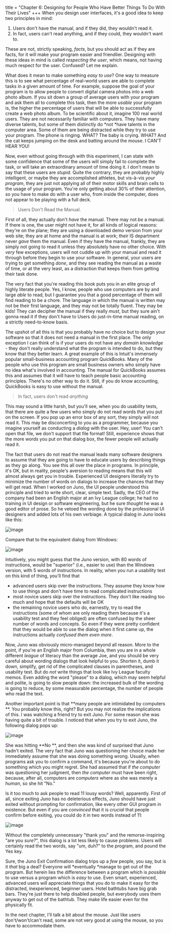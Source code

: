 title = "Chapter 6: Designing for People Who Have Better Things To Do With Their Lives"
+++
When you design user interfaces, it's a good idea to keep two principles in mind:


1. Users don't have the manual, and if they did, they wouldn't read it.
2. In fact, users can't read anything, and if they could, they wouldn't want to.

These are not, strictly speaking, *facts*, but you should act as if they are facts, for it will make your program easier and friendlier. Designing with these ideas in mind is called *respecting the user*, which means, not having much respect for the user. Confused? Let me explain.

What does it mean to make something *easy to use*? One way to measure this is to see what percentage of real-world users are able to complete tasks in a given amount of time. For example, suppose the goal of your program is to allow people to convert digital camera photos into a web photo album. If you sit down a group of average users with your program and ask them all to complete this task, then the more *usable* your program is, the higher the percentage of users that will be able to successfully create a web photo album. To be scientific about it, imagine 100 real world users. They are not necessarily familiar with computers. They have many diverse talents, but some of them distinctly do *not *have talents in the computer area. Some of them are being distracted while they try to use your program. The phone is ringing. WHAT? The baby is crying. WHAT? And the cat keeps jumping on the desk and batting around the mouse. I CAN'T HEAR YOU!

Now, even without going through with this experiment, I can state with some confidence that some of the users will simply fail to complete the task, or will take an extraordinary amount of time doing it. I don't mean to say that these users are *stupid*. Quite the contrary, they are probably highly intelligent, or maybe they are accomplished athletes, but vis-à-vis *your program*, they are just not applying all of their motor skills and brain cells to the usage of your program. You're only getting about 30% of their attention, so you have to make do with a user who, from inside the computer, does not appear to be playing with a full deck.


> Users Don't Read the Manual.

First of all, they actually don't *have* the manual. There may not *be* a manual. If there is one, the user might not have it, for all kinds of logical reasons: they're on the plane; they are using a downloaded demo version from your web site; they are at home and the manual is at work; their IS department never *gave* them the manual. Even if they have the manual, frankly, they are simply not going to read it unless they absolutely have no other choice. With *very* few exceptions, users will not cuddle up with your manual and read it through before they begin to use your software. In general, your users are trying to get something *done*, and they see reading the manual as a waste of time, or at the very least, as a distraction that keeps them from getting their task done.

The very fact that you're reading this book puts you in an elite group of highly literate people. Yes, I know, people who use computers are by and large *able* to read, but I guarantee you that a good percentage of them will find reading to be a chore. The language in which the manual is written may not be their first language, and they may not be totally fluent. They may be kids! They can decipher the manual if they really *must*, but they sure ain't gonna read it if they don't have to Users do just-in-time manual reading, on a strictly need-to-know basis.

The upshot of all this is that you probably have no choice but to design your software so that it does not need a manual in the first place. The only exception I can think of is if your users do not have any *domain knowledge* - they don't really understand what the program is intended to do, but they know that they better learn. A great example of this is Intuit's immensely popular small-business accounting program QuickBooks. Many of the people who use this program are small business owners who simply have no idea what's involved in accounting. The manual for QuickBooks assumes this and assumes that it will have to teach people basic accounting principles. There's no other way to do it. Still, if you do know accounting, QuickBooks is easy to use without the manual.

 > In fact, users don't read *anything*

This may sound a little harsh, but you'll see, when you do usability tests, that there are quite a few users who simply do not read words that you put on the screen. If you pop up an error box of any sort, they simply will not read it. This may be disconcerting to you as a programmer, because you imagine yourself as conducting a *dialog* with the user. Hey, user! You can't open that file, we don't support that file format! Still, experience shows that the more words you put on that dialog box, the fewer people will actually read it.

The fact that users do not read the manual leads many software designers to assume that they are going to have to educate users by describing things as they go along. You see this all over the place in programs. In principle, it's OK, but in reality, people's aversion to reading means that this will almost always get you in trouble. Experienced UI designers literally try to minimize the number of words on dialogs to increase the chances that they will get read. When I worked on Juno, the UI people understood this principle and tried to write short, clear, simple text. Sadly, the CEO of the company had been an English major at an Ivy League college; he had no training in UI design or software engineering, but he sure *thought* he was a good editor of prose. So he vetoed the wording done by the professional UI designers and added lots of his own verbiage. A typical dialog in Juno looks like this:

![image](https://i2.wp.com/www.joelonsoftware.com/wp-content/uploads/2000/04/Juno_Modem_Options.gif)

Compare that to the equivalent dialog from Windows:

![image](https://i1.wp.com/www.joelonsoftware.com/wp-content/uploads/2000/04/Windows_Modem_Options.gif)

Intuitively, you might guess that the Juno version, with 80 words of instructions, would be "superior" (i.e., easier to use) than the Windows version, with 5 words of instructions. In reality, when you run a usability test on this kind of thing, you'll find that


* advanced users skip over the instructions. They assume they know how to use things and don't have time to read complicated instructions
* most novice users skip over the instructions. They don't like reading too much and hope that the defaults will be OK
* the remaining novice users who do, earnestly, try to read the instructions (some of whom are only reading them because it's a usability test and they feel obliged) are often confused by the sheer number of words and concepts. So even if they were pretty confident that they would be able to use the dialog when it first came up, the instructions actually *confused them even more*.

Now, Juno was obviously micro-managed beyond all reason. More to the point, if you're an English major from Columbia, then you are in a whole different *league* of literacy than the average Joe, and you should be very careful about wording dialogs that look helpful to you. Shorten it, dumb it down, simplify, get rid of the complicated clauses in parentheses, and usability test. But do *not* write things that look like Ivy League faculty memos. Even adding the word "please" to a dialog, which may seem helpful and polite, is going to slow people down: the increased bulk of the wording is going to reduce, by some measurable percentage, the number of people who read the text.

Another important point is that  **many people are intimidated by computers **. You probably know this, right? But you may not realize the implications of this. I was watching a friend try to exit Juno. For some reason she was having quite a bit of trouble. I noticed that when you try to exit Juno, the following dialog pops up:

![image](https://i1.wp.com/www.joelonsoftware.com/wp-content/uploads/2000/04/BlahBlahBlah.gif)

She was hitting  **No **, and then she was kind of surprised that Juno hadn't exited. The very fact that Juno was questioning her choice made her immediately assume that she was doing something wrong. Usually, when programs ask you to confirm a command, it's because you're about to do something which you might regret. She had assumed that if *the computer* was questioning her judgment, then *the computer* must have been right, because, after all, computers are *computers* where as she was merely a *human*, so she hit "No."

Is it too much to ask people to read 11 lousy words? Well, apparently. First of all, since exiting Juno has no deleterious effects, Juno should have just exited without prompting for confirmation, like every other GUI program in existence. But even if you are *convinced* that it is *crucial* that people confirm before exiting, you could do it in two words instead of 11:

![image](https://i2.wp.com/www.joelonsoftware.com/wp-content/uploads/2000/04/Exit_Now.gif)

Without the completely unnecessary "thank you" and the remorse-inspiring "are you *sure?*", this dialog is a lot less likely to cause problems. Users will certainly read the two words, say "um, duh?" to the program, and pound the Yes key.

Sure, the Juno Exit Confirmation dialog trips up a *few* people, you say, but is it *that* big a deal? Everyone will *eventually *manage to get out of the program. But herein lies the difference between a program which is *possible* to use versus a program which is *easy* to use. Even smart, experienced, advanced users will appreciate things that you do to make it easy for the distracted, inexperienced, beginner users. Hotel bathtubs have big grab bars. They're just there to help disabled people, but everybody uses them anyway to get out of the bathtub. They make life easier even for the physically fit.

In the next chapter, I'll talk a bit about the mouse. Just like users don't/won't/can't read, some are not very good at using the mouse, so you have to accommodate them.
